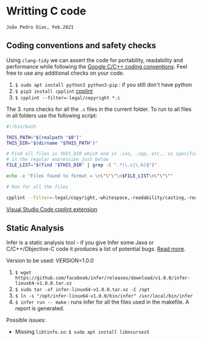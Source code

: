 # Writting C code
	João Pedro Dias, Feb.2021

## Coding conventions and safety checks

Using `clang-tidy` we can assert the code for portability, readability and performance while following the [Google C/C++ coding conventions](https://google.github.io/styleguide/cppguide.html). Feel free to use any additional checks on your code.

1. `$ sudo apt install python3 python3-pip` : if you still don't have python
2. `$ pip3 install cpplint` [cpplint](https://github.com/cpplint/cpplint)
3. `$ cpplint --filter=-legal/copyright *.c`

The 3. runs checks for all the `.c` files in the current folder. To run to all files in all folders use the following script:

```sh
#!/bin/bash

THIS_PATH="$(realpath "$0")"
THIS_DIR="$(dirname "$THIS_PATH")"

# Find all files in THIS_DIR which end in .ino, .cpp, etc., as specified
# in the regular expression just below
FILE_LIST="$(find "$THIS_DIR" | grep -E ".*(\.c|\.h)$")"

echo -e "Files found to format = \n\"\"\"\n$FILE_LIST\n\"\"\""

# Run for all the files

cpplint --filter=-legal/copyright,-whitespace,-readability/casting,-readability/todo $FILE_LIST
```

[Visual Studio Code cpplint extension](https://marketplace.visualstudio.com/items?itemName=mine.cpplint)

## Static Analysis

Infer is a static analysis tool - if you give Infer some Java or C/C++/Objective-C code it produces a list of potential bugs. [Read more](https://fbinfer.com/).

Version to be used: VERSION=1.0.0

1. `$ wget https://github.com/facebook/infer/releases/download/v1.0.0/infer-linux64-v1.0.0.tar.xz`
2. `$ sudo tar -xf infer-linux64-v1.0.0.tar.xz -C /opt`
3. `$ ln -s "/opt/infer-linux64-v1.0.0/bin/infer" /usr/local/bin/infer`
4. `$ infer run -- make` : runs infer for all the files used in the makefile. A report is generated.

Possible issues:

- Missing `libtinfo.so`: `$ sudo apt install libncurses5`
